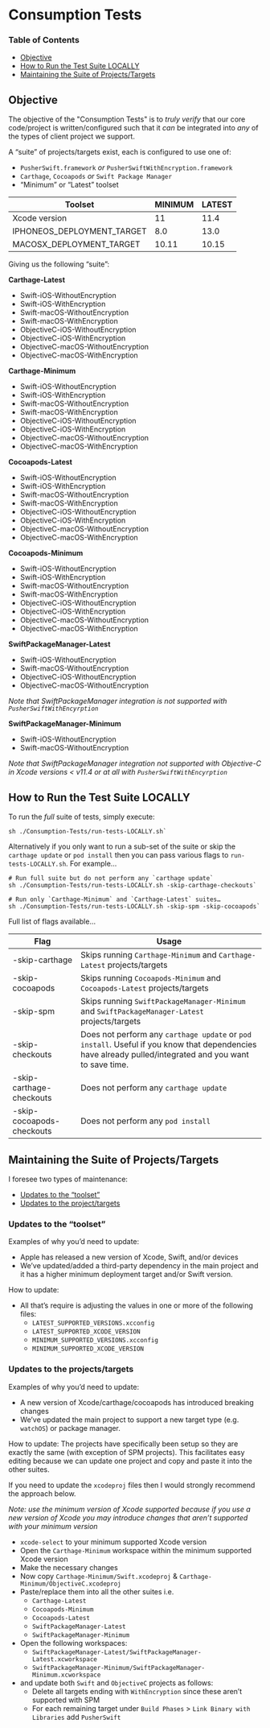 # Consumption Tests

### Table of Contents  
- [Objective](#objective)  
- [How to Run the Test Suite LOCALLY](#how-to-run-the-test-suite-locally)  
- [Maintaining the Suite of Projects/Targets](#maintaining-the-suite-of-projectstargets)  

## Objective
The objective of the "Consumption Tests" is to _truly verify_ that our core code/project is written/configured such that it _can_ be integrated into _any_ of the types of client project we support.

A “suite” of projects/targets exist, each is configured to use one of:

- `PusherSwift.framework` _or_ `PusherSwiftWithEncryption.framework`
- `Carthage`, `Cocoapods` _or_ `Swift Package Manager`
- “Minimum” or “Latest” toolset

| Toolset                    | MINIMUM | LATEST |
|----------------------------|---------|--------|
| Xcode version              | 11      | 11.4   |
| IPHONEOS_DEPLOYMENT_TARGET | 8.0     |  13.0  |
| MACOSX_DEPLOYMENT_TARGET   | 10.11   | 10.15  |

Giving us the following “suite”:

**Carthage-Latest**
 - Swift-iOS-WithoutEncryption
 - Swift-iOS-WithEncryption
 - Swift-macOS-WithoutEncryption
 - Swift-macOS-WithEncryption
 - ObjectiveC-iOS-WithoutEncryption
 - ObjectiveC-iOS-WithEncryption
 - ObjectiveC-macOS-WithoutEncryption
 - ObjectiveC-macOS-WithEncryption

**Carthage-Minimum**
 - Swift-iOS-WithoutEncryption
 - Swift-iOS-WithEncryption
 - Swift-macOS-WithoutEncryption
 - Swift-macOS-WithEncryption
 - ObjectiveC-iOS-WithoutEncryption
 - ObjectiveC-iOS-WithEncryption
 - ObjectiveC-macOS-WithoutEncryption
 - ObjectiveC-macOS-WithEncryption

**Cocoapods-Latest**
 - Swift-iOS-WithoutEncryption
 - Swift-iOS-WithEncryption
 - Swift-macOS-WithoutEncryption
 - Swift-macOS-WithEncryption
 - ObjectiveC-iOS-WithoutEncryption
 - ObjectiveC-iOS-WithEncryption
 - ObjectiveC-macOS-WithoutEncryption
 - ObjectiveC-macOS-WithEncryption
 
**Cocoapods-Minimum**
 - Swift-iOS-WithoutEncryption
 - Swift-iOS-WithEncryption
 - Swift-macOS-WithoutEncryption
 - Swift-macOS-WithEncryption
 - ObjectiveC-iOS-WithoutEncryption
 - ObjectiveC-iOS-WithEncryption
 - ObjectiveC-macOS-WithoutEncryption
 - ObjectiveC-macOS-WithEncryption

**SwiftPackageManager-Latest**
 - Swift-iOS-WithoutEncryption
 - Swift-macOS-WithoutEncryption
 - ObjectiveC-iOS-WithoutEncryption
 - ObjectiveC-macOS-WithoutEncryption

_Note that SwiftPackageManager integration is not supported with `PusherSwiftWithEncyrption`_
 
**SwiftPackageManager-Minimum**
 - Swift-iOS-WithoutEncryption
 - Swift-macOS-WithoutEncryption

_Note that SwiftPackageManager integration not supported with Objective-C in Xcode versions < v11.4 or at all with `PusherSwiftWithEncyrption`_


## How to Run the Test Suite LOCALLY

To run the _full_ suite of tests, simply execute:
```
sh ./Consumption-Tests/run-tests-LOCALLY.sh`
```

Alternatively if you only want to run a sub-set of the suite or skip the `carthage update` or `pod install` then you can pass various flags to `run-tests-LOCALLY.sh`.  For example…

```
# Run full suite but do not perform any `carthage update`
sh ./Consumption-Tests/run-tests-LOCALLY.sh -skip-carthage-checkouts`
```

```
# Run only `Carthage-Minimum` and `Carthage-Latest` suites…
sh ./Consumption-Tests/run-tests-LOCALLY.sh -skip-spm -skip-cocoapods`
```

Full list of flags available…

| Flag                      | Usage                                                                                                                                                   |
|---------------------------|---------------------------------------------------------------------------------------------------------------------------------------------------------|
| -skip-carthage            | Skips running `Carthage-Minimum` and `Carthage-Latest` projects/targets                                                                                 |
| -skip-cocoapods           | Skips running `Cocoapods-Minimum` and `Cocoapods-Latest` projects/targets      
| -skip-spm           | Skips running `SwiftPackageManager-Minimum` and `SwiftPackageManager-Latest` projects/targets                                                                           |
| -skip-checkouts           | Does not perform any `carthage update` or `pod install`. Useful if you know that dependencies have already pulled/integrated and you want to save time. |
| -skip-carthage-checkouts  | Does not perform any `carthage update`                                                                                                                  |
| -skip-cocoapods-checkouts | Does not perform any `pod install`      


## Maintaining the Suite of Projects/Targets

I foresee two types of maintenance: 
 - [Updates to the “toolset”](#updates-to-the-toolset)
 - [Updates to the project/targets](#updates-to-the-projectstargets)



### Updates to the “toolset”

Examples of why you’d need to update:
- Apple has released a new version of Xcode, Swift, and/or devices
- We’ve updated/added a third-party dependency in the main project and it has a higher minimum deployment target and/or Swift version.

How to update:
- All that’s require is adjusting the values in one or more of the following files:
    - `LATEST_SUPPORTED_VERSIONS.xcconfig`
    - `LATEST_SUPPORTED_XCODE_VERSION`
    - `MINIMUM_SUPPORTED_VERSIONS.xcconfig`
    - `MINIMUM_SUPPORTED_XCODE_VERSION`


### Updates to the projects/targets

Examples of why you’d need to update:
- A new version of Xcode/carthage/cocoapods has introduced breaking changes
- We’ve updated the main project to support a new target type (e.g. `watchOS`) or package manager. 

How to update:
The projects have specifically been setup so they are exactly the same (with exception of SPM projects).  This facilitates easy editing because we can update one project and copy and paste it into the other suites. 

If you need to update the `xcodeproj` files then I would strongly recommend the approach below.

_Note: use the minimum version of Xcode supported because if you use a new version of Xcode you may introduce changes that aren’t supported with your minimum version_

- `xcode-select` to your minimum supported Xcode version
- Open  the `Carthage-Minimum` workspace within the minimum supported Xcode version
- Make the necessary changes
- Now copy `Carthage-Minimum/Swift.xcodeproj` & `Carthage-Minimum/ObjectiveC.xcodeproj`
- Paste/replace them into all the other suites i.e. 
    - `Carthage-Latest`
    - `Cocoapods-Minimum`
    - `Cocoapods-Latest`
    - `SwiftPackageManager-Latest`
    - `SwiftPackageManager-Minimum`
- Open the following workspaces:
    - `SwiftPackageManager-Latest/SwiftPackageManager-Latest.xcworkspace`
    - `SwiftPackageManager-Minimum/SwiftPackageManager-Minimum.xcworkspace`
- and update both `Swift` and `ObjectiveC` projects as follows:
    - Delete all targets ending with `WithEncryption` since these aren’t supported with SPM
    - For each remaining target under `Build Phases` > `Link Binary with Libraries` add `PusherSwift`
 


